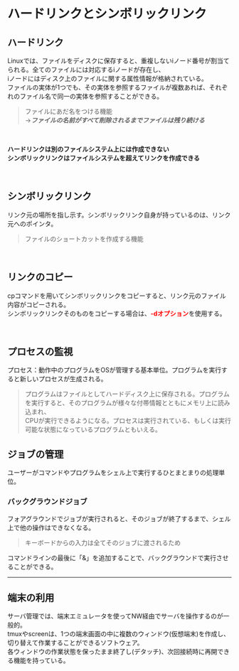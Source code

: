 # ハードリンクとシンボリックリンク

## ハードリンク
Linuxでは、ファイルをディスクに保存すると、重複しないiノード番号が割当てられる。全てのファイルには対応するiノードが存在し、  
iノードにはディスク上のファイルに関する属性情報が格納されている。  
ファイルの実体が1つでも、その実体を参照するファイルが複数あれば、それぞれのファイル名で同一の実体を参照することができる。  

> ファイルにあだ名をつける機能  
→***ファイルの名前がすべて削除されるまでファイルは残り続ける***

<br>

<strong>ハードリンクは別のファイルシステム上には作成できない  
シンボリックリンクはファイルシステムを超えてリンクを作成できる</strong>

<br>

## シンボリックリンク
リンク元の場所を指し示す。シンボリックリンク自身が持っているのは、リンク元へのポインタ。
> ファイルのショートカットを作成する機能

<br>

## リンクのコピー
cpコマンドを用いてシンボリックリンクをコピーすると、リンク元のファイル内容がコピーされる。  
シンボリックリンクそのものをコピーする場合は、<font color="red">**-dオプション**</font>を使用する。

<br>

## プロセスの監視
プロセス：動作中のプログラムをOSが管理する基本単位。プログラムを実行すると新しいプロセスが生成される。
> プログラムはファイルとしてハードディスク上に保存される。プログラムを実行すると、そのプログラムが様々な付帯情報とともにメモリ上に読み込まれ、  
CPUが実行できるようになる。プロセスは実行されている、もしくは実行可能な状態になっているプログラムともいえる。

## ジョブの管理
ユーザーがコマンドやプログラムをシェル上で実行するひとまとまりの処理単位。

### バックグラウンドジョブ
フォアグラウンドでジョブが実行されると、そのジョブが終了するまで、シェル上で他の操作はできなくなる。
>キーボードからの入力は全てそのジョブに渡されるため

コマンドラインの最後に「&」を追加することで、バックグラウンドで実行させることができる。

***

## 端末の利用
サーバ管理では、端末エミュレータを使ってNW経由でサーバを操作するのが一般的。  
tmuxやscreenは、1つの端末画面の中に複数のウィンドウ(仮想端末)を作成し、切り替えて作業することができるソフトウェア。  
各ウィンドウの作業状態を保ったまま終了し(デタッチ)、次回接続時に再開できる機能を持っている。